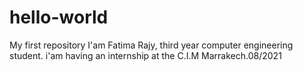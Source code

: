 # hello-world
My first repository
I'am Fatima Rajy, third year computer engineering student.
i'am having an internship at the C.I.M Marrakech.08/2021

